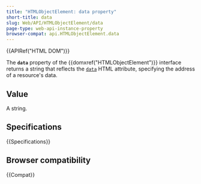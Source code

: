 ```yaml
---
title: "HTMLObjectElement: data property"
short-title: data
slug: Web/API/HTMLObjectElement/data
page-type: web-api-instance-property
browser-compat: api.HTMLObjectElement.data
---
```


{{APIRef("HTML DOM")}}

The **`data`** property of the
{{domxref("HTMLObjectElement")}} interface returns a string that
reflects the [`data`](/en-US/docs/Web/HTML/Reference/Elements/object#data) HTML attribute, specifying the address
of a resource's data.

## Value

A string.

## Specifications

{{Specifications}}

## Browser compatibility

{{Compat}}
